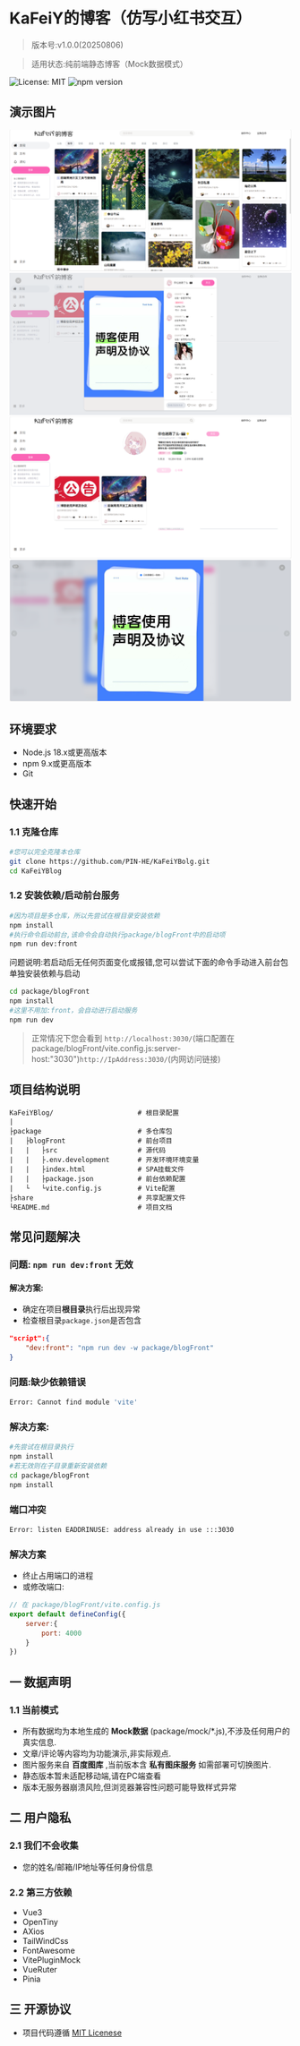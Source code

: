 # KaFeiY的博客（仿写小红书交互）
> 版本号:v1.0.0(20250806)

> 适用状态:纯前端静态博客（Mock数据模式）

![License: MIT](https://img.shields.io/badge/license-MIT-green)
![npm version](https://img.shields.io/npm/v/react)
## 演示图片
![主页截图](/package/blogFront/src/assets/Snipaste_2025-08-07_16-20-18.png)
![内容截图](/package/blogFront/src/assets/Snipaste_2025-08-07_16-21-19.png)
![个人中心](/package/blogFront/src/assets/Snipaste_2025-08-07_16-21-55.png)
![全屏查看](/package/blogFront/src/assets/Snipaste_2025-08-07_16-22-12.png)
## 环境要求
- Node.js 18.x或更高版本
- npm 9.x或更高版本
- Git
## 快速开始
### 1.1 克隆仓库
```bash
#您可以完全克隆本仓库
git clone https://github.com/PIN-HE/KaFeiYBolg.git
cd KaFeiYBlog
```
### 1.2 安装依赖/启动前台服务
```bash
#因为项目是多仓库，所以先尝试在根目录安装依赖
npm install
#执行命令启动前台,该命令会自动执行package/blogFront中的启动项
npm run dev:front
```
问题说明:若启动后无任何页面变化或报错,您可以尝试下面的命令手动进入前台包单独安装依赖与启动
```bash
cd package/blogFront
npm install 
#这里不用加:front，会自动进行启动服务
npm run dev
```
> 正常情况下您会看到 ```http://localhost:3030/```(端口配置在package/blogFront/vite.config.js:server-host:"3030")```http://IpAddress:3030/```(内网访问链接)
## 项目结构说明
```text
KaFeiYBlog/                     # 根目录配置
|
├package                        # 多仓库包
|   ├blogFront                  # 前台项目
|   |   ├src                    # 源代码
|   |   ├.env.development       # 开发环境环境变量
|   |   ├index.html             # SPA挂载文件
|   |   ├package.json           # 前台依赖配置
|   └   └vite.config.js         # Vite配置
├share                          # 共享配置文件
└README.md                      # 项目文档
```
## 常见问题解决
### 问题: ```npm run dev:front``` 无效
#### 解决方案:
- 确定在项目**根目录**执行后出现异常
- 检查根目录```package.json```是否包含
```json
"script":{
    "dev:front": "npm run dev -w package/blogFront"
}
```
### 问题:缺少依赖错误
```bash
Error: Cannot find module 'vite'
```
### 解决方案:
```bash
#先尝试在根目录执行
npm install
#若无效则在子目录重新安装依赖
cd package/blogFront
npm install
```
### 端口冲突
```bash
Error: listen EADDRINUSE: address already in use :::3030
```
### 解决方案
- 终止占用端口的进程
- 或修改端口:
```javascript
// 在 package/blogFront/vite.config.js
export default defineConfig({
    server:{
        port: 4000
    }
})

```
## 一 数据声明
### 1.1 当前模式
- 所有数据均为本地生成的 **Mock数据** (package/mock/*.js),不涉及任何用户的真实信息.
- 文章/评论等内容均为功能演示,非实际观点.
- 图片服务来自 **百度图库** ,当前版本含 **私有图床服务** 如需部署可切换图片.
- 静态版本暂未适配移动端,请在PC端查看
- 版本无服务器崩溃风险,但浏览器兼容性问题可能导致样式异常
## 二 用户隐私
### 2.1 我们不会收集
- 您的姓名/邮箱/IP地址等任何身份信息
### 2.2 第三方依赖
- Vue3
- OpenTiny
- AXios
- TailWindCss
- FontAwesome
- VitePluginMock
- VueRuter
- Pinia
## 三 开源协议
- 项目代码遵循 [MIT Licenese](http://opensource.org/licenses/MIT)

